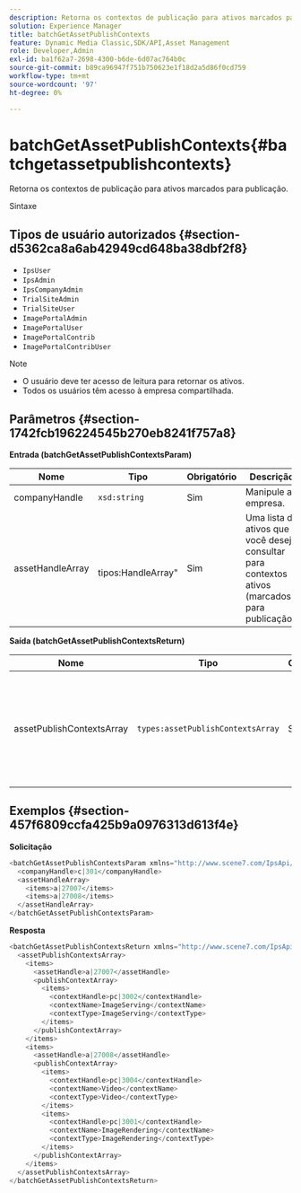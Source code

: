 ```yaml
---
description: Retorna os contextos de publicação para ativos marcados para publicação.
solution: Experience Manager
title: batchGetAssetPublishContexts
feature: Dynamic Media Classic,SDK/API,Asset Management
role: Developer,Admin
exl-id: ba1f62a7-2698-4300-b6de-6d07ac764b0c
source-git-commit: b89ca96947f751b750623e1f18d2a5d86f0cd759
workflow-type: tm+mt
source-wordcount: '97'
ht-degree: 0%

---
```


# batchGetAssetPublishContexts{#batchgetassetpublishcontexts}

Retorna os contextos de publicação para ativos marcados para publicação.

Sintaxe

## Tipos de usuário autorizados {#section-d5362ca8a6ab42949cd648ba38dbf2f8}

* `IpsUser`
* `IpsAdmin`
* `IpsCompanyAdmin`
* `TrialSiteAdmin`
* `TrialSiteUser`
* `ImagePortalAdmin`
* `ImagePortalUser`
* `ImagePortalContrib`
* `ImagePortalContribUser`

>[!NOTE]
>
>* O usuário deve ter acesso de leitura para retornar os ativos.
>* Todos os usuários têm acesso à empresa compartilhada.
>


## Parâmetros {#section-1742fcb196224545b270eb8241f757a8}

**Entrada (batchGetAssetPublishContextsParam)**

| Nome | Tipo | Obrigatório | Descrição |
|---|---|---|---|
| companyHandle | `xsd:string` | Sim | Manipule a empresa. |
| assetHandleArray | ` `tipos:HandleArray&quot; | Sim | Uma lista de ativos que você deseja consultar para contextos ativos (marcados para publicação). |

**Saída (batchGetAssetPublishContextsReturn)**

| Nome | Tipo | Obrigatório | Descrição |
|---|---|---|---|
| assetPublishContextsArray | `types:assetPublishContextsArray` | Sim | Uma matriz de contextos de publicação em que cada ativo é marcado para publicação. |

## Exemplos {#section-457f6809ccfa425b9a0976313d613f4e}

**Solicitação**

```java {.line-numbers}
<batchGetAssetPublishContextsParam xmlns="http://www.scene7.com/IpsApi/xsd/2011-11-04">
  <companyHandle>c|301</companyHandle>
  <assetHandleArray>
    <items>a|27007</items>
    <items>a|27008</items>
  </assetHandleArray>
</batchGetAssetPublishContextsParam>
```

**Resposta**

```java {.line-numbers}
<batchGetAssetPublishContextsReturn xmlns="http://www.scene7.com/IpsApi/xsd/2011-11-04">
  <assetPublishContextsArray>
    <items>
      <assetHandle>a|27007</assetHandle>
      <publishContextArray>
        <items>
          <contextHandle>pc|3002</contextHandle>
          <contextName>ImageServing</contextName>
          <contextType>ImageServing</contextType>
        </items>
      </publishContextArray>
    </items>
    <items>
      <assetHandle>a|27008</assetHandle>
      <publishContextArray>
        <items>
          <contextHandle>pc|3004</contextHandle>
          <contextName>Video</contextName>
          <contextType>Video</contextType>
        </items>
        <items>
          <contextHandle>pc|3001</contextHandle>
          <contextName>ImageRendering</contextName>
          <contextType>ImageRendering</contextType>
        </items>
      </publishContextArray>
    </items>
  </assetPublishContextsArray>
</batchGetAssetPublishContextsReturn>
```
